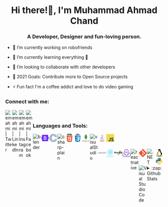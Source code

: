 <h1 align="center">Hi there!👋, I'm Muhammad Ahmad Chand</h1>
<h3 align="center">A Developer, Designer and fun-loving person.</h3>

- 🔭 I’m currently working on robofriends

- 🌱 I’m currently learning everything 🤣 

- 👯 I’m looking to collaborate with other developers

- 🥅 2021 Goals: Contribute more to Open Source projects
 
- ⚡ Fun fact I'm a coffee addict and love to do video gaming 
 

### Connect with me: 
 
  
[<img align="left" alt="emahmi | Twitter" width="22px" src="https://cdn.jsdelivr.net/npm/simple-icons@v3/icons/twitter.svg" />][twitter]
[<img align="left" alt="emahmi | LinkedIn" width="22px" src="https://cdn.jsdelivr.net/npm/simple-icons@v3/icons/linkedin.svg" />][linkedin]
[<img align="left" alt="emahmi | Instagram" width="22px" src="https://cdn.jsdelivr.net/npm/simple-icons@v3/icons/instagram.svg" />][instagram]
[<img align="left" alt="emahmi | Facebook" width="22px" src="https://cdn.jsdelivr.net/npm/simple-icons@v3/icons/facebook.svg" />][facebook]

<br />

### Languages and Tools:
<p>
<img align="left" src="https://download.blender.org/branding/community/blender_community_badge_white.svg" alt="blender" width="26px"/> 
<img align="left" src="https://github.com/devicons/devicon/blob/master/icons/bootstrap/bootstrap-plain.svg" alt="bootstrap" width="26px"/> 
<img align="left" src="https://github.com/devicons/devicon/blob/master/icons/c/c-original.svg" alt="c" width="26px"/> 
<img align="left" src="https://upload.wikimedia.org/wikipedia/commons/7/7a/C_Sharp_logo.svg" alt="csharp-plain" width="26px"/>
<img align="left" src="https://raw.githubusercontent.com/github/explore/80688e429a7d4ef2fca1e82350fe8e3517d3494d/topics/html/html.png" alt="HTML5" width="26px" />
<img align="left" src="https://github.com/devicons/devicon/blob/master/icons/css3/css3-original-wordmark.svg" alt="css3" width="26px"/> 
<img align="left" src="https://github.com/devicons/devicon/blob/master/icons/mongodb/mongodb-original-wordmark.svg" alt="mongodb" width="26px"/> 
<img align="left" src="https://visualstudio.microsoft.com/wp-content/uploads/2019/02/VSWinIcon_100x.png" alt="visualStudio" width="26px"/> 
<img align="left" src="https://github.com/devicons/devicon/blob/master/icons/java/java-original-wordmark.svg" alt="java" width="26px"/>  
<img align="left" src="https://github.com/devicons/devicon/blob/master/icons/javascript/javascript-original.svg" alt="javascript" width="26px"/> 
  </p><br /><br />
  <p>
<img align="left" src="https://github.com/devicons/devicon/blob/master/icons/express/express-original-wordmark.svg" alt="express" width="26px"/> 
<img align="left" src="https://github.com/devicons/devicon/blob/master/icons/react/react-original-wordmark.svg" alt="react" width="26px"/> 
<img align="left" src="https://github.com/devicons/devicon/blob/master/icons/nodejs/nodejs-original-wordmark.svg" alt="nodejs" width="26px"/> 
<img align="left" src="https://github.com/devicons/devicon/blob/master/icons/redux/redux-original.svg" alt="redux" width="26px"/>
<img align="left" src="https://reactnative.dev/img/header_logo.svg" alt="reactnative" width="26px"/> 
<img align="left" src="https://github.com/devicons/devicon/blob/master/icons/git/git-original.svg" alt="git" width="26px"/> 
<img align="left" src="https://upload.wikimedia.org/wikipedia/commons/thumb/e/ee/.NET_Core_Logo.svg/768px-.NET_Core_Logo.svg.png" alt=".NET" width="26px"/>
<img align="left" src="https://github.com/devicons/devicon/blob/master/icons/linux/linux-original.svg" alt="linux" width="26px"/>
<img align="left" src="https://github.com/devicons/devicon/blob/master/icons/python/python-original.svg" alt="python" width="26px" />
<img align="left" src="https://upload.wikimedia.org/wikipedia/commons/9/9a/Visual_Studio_Code_1.35_icon.svg" alt="Visual Studio Code" width="26px" />
</p>

<br />
<br />

<details>
  <summary>:zap: Github Stats</summary>
  <img align="left" alt="emahmi's Github Stats" src="https://github-readme-stats.vercel.app/api?username=emahmi&show_icons=true&hide_border=true" />
 </details>
 
 
[website]: https://
[twitter]: https://twitter.com/em_ahmii
[youtube]: https://youtube.com/
[instagram]: https://instagram.com/em_ahmi
[linkedin]: https://linkedin.com/in/emahmi/
[facebook]: https://www.facebook.com/ahmad.chand.148/
